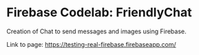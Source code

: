 
# Firebase Codelab: FriendlyChat

Creation of Chat to send messages and images using Firebase. 

Link to page:  https://testing-real-firebase.firebaseapp.com/
